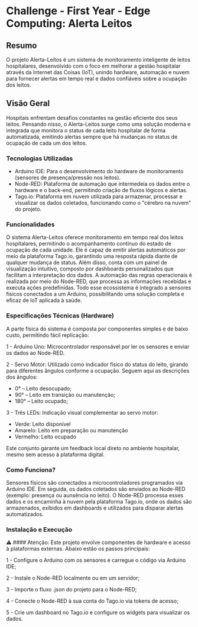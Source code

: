 # Challenge - First Year - Edge Computing: Alerta Leitos

## Resumo
O projeto Alerta-Leitos é um sistema de monitoramento inteligente de leitos hospitalares, desenvolvido com o foco em melhorar a gestão hospitalar através da Internet das Coisas (IoT), unindo hardware, automação e nuvem para fornecer alertas em tempo real e dados confiáveis sobre a ocupação dos leitos.

## Visão Geral
Hospitais enfrentam desafios constantes na gestão eficiente dos seus leitos. Pensando nisso, o Alerta-Leitos surge como uma solução moderna e integrada que monitora o status de cada leito hospitalar de forma automatizada, emitindo alertas sempre que há mudanças no status de ocupação de cada um dos leitos.

### Tecnologias Utilizadas

- Arduino IDE: Para o desenvolvimento do hardware de monitoramento (sensores de presença/pressão nos leitos).
- Node-RED: Plataforma de automação que intermedeia os dados entre o hardware e o back-end, permitindo criação de fluxos lógicos e alertas.
- Tago.io: Plataforma em nuvem utilizada para armazenar, processar e visualizar os dados coletados, funcionando como o "cérebro na nuvem" do projeto.

### Funcionalidades
O sistema Alerta-Leitos oferece monitoramento em tempo real dos leitos hospitalares, permitindo o acompanhamento contínuo do estado de ocupação de cada unidade. Ele é capaz de emitir alertas automáticos por meio da plataforma Tago.io, garantindo uma resposta rápida diante de qualquer mudança de status. Além disso, conta com um painel de visualização intuitivo, composto por dashboards personalizados que facilitam a interpretação dos dados. A automação das regras operacionais é realizada por meio do Node-RED, que processa as informações recebidas e executa ações predefinidas. Todo esse ecossistema é integrado a sensores físicos conectados a um Arduino, possibilitando uma solução completa e eficaz de IoT aplicada à saúde.

### Especificações Técnicas (Hardware)
A parte física do sistema é composta por componentes simples e de baixo custo, permitindo fácil replicação:

1 - Arduino Uno: Microcontrolador responsável por ler os sensores e enviar os dados ao Node-RED.

2 - Servo Motor: Utilizado como indicador físico do status do leito, girando para diferentes ângulos conforme a ocupação. Seguem aqui as descrições dos ângulos:

- 0° – Leito desocupado;
- 90° – Leito em transição ou manutenção;
- 180° – Leito ocupado;

3 - Três LEDs: Indicação visual complementar ao servo motor:

- Verde: Leito disponível
- Amarelo: Leito em preparação ou manutenção
- Vermelho: Leito ocupado

Este conjunto garante um feedback local direto no ambiente hospitalar, mesmo sem acesso à plataforma digital.

### Como Funciona?
Sensores físicos são conectados a microcontroladores programados via Arduino IDE. Em seguida, os dados coletados são enviados ao Node-RED (exemplo: presença ou aunsência no leito). O Node-RED processa esses dados e os encaminha à nuvem pela plataforma Tago.io, onde os dados são armazenados, exibidos em dashboards e utilizados para disparar alertas automatizados.

### Instalação e Execução
⚠️ #### Atenção: Este projeto envolve componentes de hardware e acesso à plataformas externas. Abaixo estão os passos principais:

1 - Configure o Arduino com os sensores e carregue o código via Arduino IDE;

2 - Instale o Node-RED localmente ou em um servidor;

3 - Importe o fluxo .json do projeto para o Node-RED;

4 - Conecte o Node-RED à sua conta do Tago.io via tokens de acesso;

5 - Crie um dashboard no Tago.io e configure os widgets para visualizar os dados.
